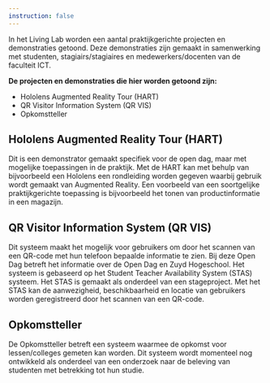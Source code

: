```yaml
---
instruction: false
---
```


In het Living Lab worden een aantal praktijkgerichte projecten en demonstraties getoond. Deze demonstraties zijn gemaakt in samenwerking met studenten, stagiairs/stagiaires en medewerkers/docenten van de faculteit ICT.

**De projecten en demonstraties die hier worden getoond zijn:**
* Hololens Augmented Reality Tour (HART)
* QR Visitor Information System (QR VIS)
* Opkomstteller

## Hololens Augmented Reality Tour (HART)
Dit is een demonstrator gemaakt specifiek voor de open dag, maar met mogelijke toepassingen in de praktijk. Met de HART kan met behulp van bijvoorbeeld een Hololens een rondleiding worden gegeven waarbij gebruik wordt gemaakt van Augmented Reality. Een voorbeeld van een soortgelijke praktijkgerichte toepassing is bijvoorbeeld het tonen van productinformatie in een magazijn.

## QR Visitor Information System (QR VIS)
Dit systeem maakt het mogelijk voor gebruikers om door het scannen van een QR-code met hun telefoon bepaalde informatie te zien. Bij deze Open Dag betreft het informatie over de Open Dag en Zuyd Hogeschool. Het systeem is gebaseerd op het Student Teacher Availability System (STAS) systeem. Het STAS is gemaakt als onderdeel van een stageproject. Met het STAS kan de aanwezigheid, beschikbaarheid en locatie van gebruikers worden geregistreerd door het scannen van een QR-code.

## Opkomstteller
De Opkomstteller betreft een systeem waarmee de opkomst voor lessen/colleges gemeten kan worden. Dit systeem wordt momenteel nog ontwikkeld als onderdeel van een onderzoek naar de beleving van studenten met betrekking tot hun studie.
